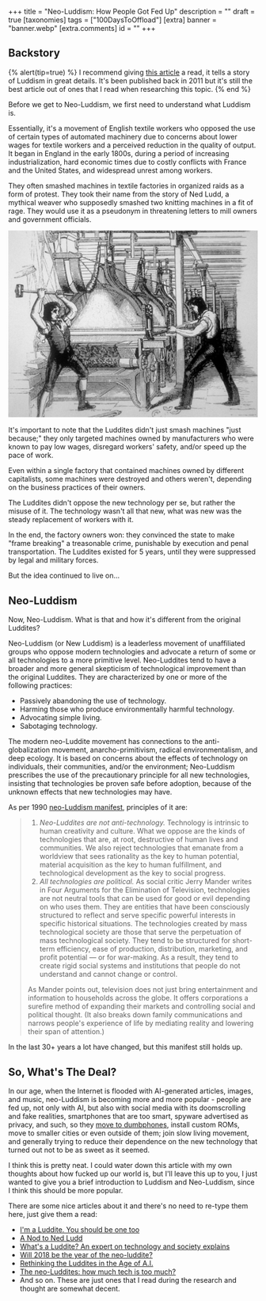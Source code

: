 +++
title = "Neo-Luddism: How People Got Fed Up"
description = ""
draft = true
[taxonomies]
tags = ["100DaysToOffload"]
[extra]
banner  = "banner.webp"
[extra.comments]
id = ""
+++

## Backstory

{% alert(tip=true) %}
I recommend giving [this article](https://www.smithsonianmag.com/history/what-the-luddites-really-fought-against-264412/) a read, it tells a story of Luddism in great details. It's been published back in 2011 but it's still the best article out of ones that I read when researching this topic.
{% end %}

Before we get to Neo-Luddism, we first need to understand what Luddism is.

Essentially, it's a movement of English textile workers who opposed the use of certain types of automated machinery due to concerns about lower wages for textile workers and a perceived reduction in the quality of output. It began in England in the early 1800s, during a period of increasing industrialization, hard economic times due to costly conflicts with France and the United States, and widespread unrest among workers.

They often smashed machines in textile factories in organized raids as a form of protest. They took their name from the story of Ned Ludd, a mythical weaver who supposedly smashed two knitting machines in a fit of rage. They would use it as a pseudonym in threatening letters to mill owners and government officials.

![luddites](luddites.jpg)

It's important to note that the Luddites didn't just smash machines "just because;" they only targeted machines owned by manufacturers who were known to pay low wages, disregard workers' safety, and/or speed up the pace of work.

Even within a single factory that contained machines owned by different capitalists, some machines were destroyed and others weren't, depending on the business practices of their owners.

The Luddites didn't oppose the new technology per se, but rather the misuse of it. The technology wasn't all that new, what was new was the steady replacement of workers with it.

In the end, the factory owners won: they convinced the state to make "frame breaking" a treasonable crime, punishable by execution and penal transportation. The Luddites existed for 5 years, until they were suppressed by legal and military forces.

But the idea continued to live on...

## Neo-Luddism

Now, Neo-Luddism. What is that and how it's different from the original Luddites?

Neo-Luddism (or New Luddism) is a leaderless movement of unaffiliated groups who oppose modern technologies and advocate a return of some or all technologies to a more primitive level. Neo-Luddites tend to have a broader and more general skepticism of technological improvement than the original Luddites. They are characterized by one or more of the following practices:

- Passively abandoning the use of technology.
- Harming those who produce environmentally harmful technology.
- Advocating simple living.
- Sabotaging technology.

The modern neo-Luddite movement has connections to the anti-globalization movement, anarcho-primitivism, radical environmentalism, and deep ecology. It is based on concerns about the effects of technology on individuals, their communities, and/or the environment; Neo-Luddism prescribes the use of the precautionary principle for all new technologies, insisting that technologies be proven safe before adoption, because of the unknown effects that new technologies may have.

As per 1990 [neo-Luddism manifest](https://theanarchistlibrary.org/library/chellis-glendinning-notes-toward-a-neo-luddite-manifesto), principles of it are:

> 1. *Neo-Luddites are not anti-technology.* Technology is intrinsic to human creativity and culture. What we oppose are the kinds of technologies that are, at root, destructive of human lives and communities. We also reject technologies that emanate from a worldview that sees rationality as the key to human potential, material acquisition as the key to human fulfillment, and technological development as the key to social progress.
> 2. *All technologies are political.* As social critic Jerry Mander writes in Four Arguments for the Elimination of Television, technologies are not neutral tools that can be used for good or evil depending on who uses them. They are entities that have been consciously structured to reflect and serve specific powerful interests in specific historical situations. The technologies created by mass technological society are those that serve the perpetuation of mass technological society. They tend to be structured for short-term efficiency, ease of production, distribution, marketing, and profit potential — or for war-making. As a result, they tend to create rigid social systems and institutions that people do not understand and cannot change or control.
>
> As Mander points out, television does not just bring entertainment and information to households across the globe. It offers corporations a surefire method of expanding their markets and controlling social and political thought. (It also breaks down family communications and narrows people's experience of life by mediating reality and lowering their span of attention.)

In the last 30+ years a lot have changed, but this manifest still holds up.

## So, What's The Deal?

In our age, when the Internet is flooded with AI-generated articles, images, and music, neo-Luddism is becoming more and more popular - people are fed up, not only with AI, but also with social media with its doomscrolling and fake realities, smartphones that are too smart, spyware advertised as privacy, and such, so they [move to dumbphones](@/blog/2024-07-08-using-dumbphone/index.md), install custom ROMs, move to smaller cities or even outside of them; join slow living movement, and generally trying to reduce their dependence on the new technology that turned out not to be as sweet as it seemed.

I think this is pretty neat. I could water down this article with my own thoughts about how fucked up our world is, but I'll leave this up to you, I just wanted to give you a brief introduction to Luddism and Neo-Luddism, since I think this should be more popular.

There are some nice articles about it and there's no need to re-type them here, just give them a read:

- [I'm a Luddite. You should be one too](https://theconversation.com/im-a-luddite-you-should-be-one-too-163172)
- [A Nod to Ned Ludd](https://thebaffler.com/salvos/a-nod-to-ned-ludd)
- [What's a Luddite? An expert on technology and society explains](https://theconversation.com/whats-a-luddite-an-expert-on-technology-and-society-explains-203653)
- [Will 2018 be the year of the neo-luddite?](https://www.theguardian.com/technology/2018/mar/04/will-2018-be-the-year-of-the-neo-luddite)
- [Rethinking the Luddites in the Age of A.I.](https://www.newyorker.com/books/page-turner/rethinking-the-luddites-in-the-age-of-ai)
- [The neo-Luddites: how much tech is too much?](https://cybernews.com/editorial/neo-luddites-how-much-tech-is-too-much/)
- And so on. These are just ones that I read during the research and thought are somewhat decent.
